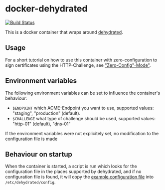 # docker-dehydrated

[![Build Status](https://drone.jcg.re/api/badges/jcgruenhage/tex-docs/status.svg)](https://drone.jcg.re/jcgruenhage/docker-dehydrated)

This is a docker container that wraps around [dehydrated](https://github.com/lukas2511/dehydrated).

## Usage

For a short tutorial on how to use this container with zero-configuration to sign certificates
using the HTTP-Challenge, see ["Zero-Config"-Mode"](zero-config-mode.md).

## Environment variables

The following environment variables can be set to influence the container's behaviour:

- `$ENDPOINT` which ACME-Endpoint you want to use, supported values: "staging", "production" (default).
- `$CHALLENGE` what type of challenge should be used, supported values: "http-01" (default), "dns-01"

If the environment variables were not explicitely set, no modification to the configuration file is made

## Behaviour on startup

When the container is started, a script is run which looks for the configuration file in the places supported by dehydrated,
and if no configuration file is found, it will copy the [example configuration file](https://github.com/lukas2511/dehydrated/docs/examples/config)
into `/etc/dehydrated/config`.

